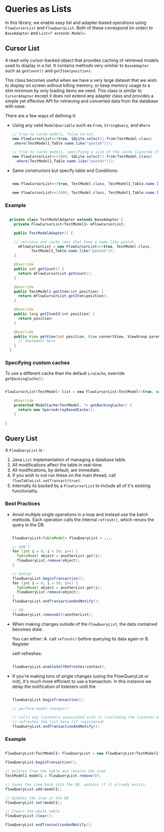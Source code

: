 # Queries as Lists
In this library, we enable easy list and adapter-based operations using `FlowCursorList` and `FlowQueryList`. Both of these correspond (in order) to `BaseAdapter` and `List<? extends Model>`.

## Cursor List
A read-only cursor-backed object that provides caching of retrieved models used to display in a list. It contains methods very similiar to `BaseAdapter` such as `getCount()` and `getItem(position)`.

This class becomes useful when we have a very large dataset that we wish to display on screen without killing memory, or keep memory usage to a slim minimum by only loading items we need. This class is similar to `CursorAdapter` except it does not extend any adapter class and provides a simple yet effective API for retrieving and converted data from the database with ease.

There are a few ways of defining it:
- Using any valid `ModelQueriable` such as `From`, `StringQuery`, and `Where`

  ```java
  // true to cache models, false to not.
  new FlowCursorList<>(true, SQLite.select().from(TestModel.class)
  .where(TestModel1_Table.name.like("pasta%")));

  // true to cache models, specifying a size of the cache (ignored if the cache does not support it)
  new FlowCursorList<>(1000, SQLite.select().from(TestModel.class)
   .where(TestModel1_Table.name.like("pasta%")));
  ```

- Same constructors but specify table and Conditions:

  ```java

  new FlowCursorList<>(true, TestModel.class, TestModel1_Table.name.like("pasta%"));

  new FlowCursorList<>(1000, TestModel.class, TestModel1_Table.name.like("pasta%"));
  ```

### Example

```java

  private class TestModelAdapter extends BaseAdapter {
    private FlowCursorList<TestModel1> mFlowCursorList;

    public TestModelAdapter() {

    // retrieve and cache rows that have a name like pasta%
      mFlowCursorList = new FlowCursorList<>(true, TestModel.class,
            TestModel1_Table.name.like("pasta%"));
    }

    @Override
    public int getCount() {
      return mFlowCursorList.getCount();
    }

    @Override
    public TestModel1 getItem(int position) {
      return mFlowCursorList.getItem(position);
    }

    @Override
    public long getItemId(int position) {
      return position;
    }

    @Override
    public View getView(int position, View convertView, ViewGroup parent) {
      // Implement here
    }
  }
```

### Specifying custom caches
To use a different cache than the default `LruCache`, override `getBackingCache()`:

```java

FlowCursorList<TestModel> list = new FlowCursorList<TestModel>(true, someWhere) {

    @Override
    protected ModelCache<TestModel, ?> getBackingCache() {
      return new SparseArrayBasedCache();
    }

}
```

## Query List
A `FlowQueryList` is :
1. Java `List` implementation of managing a database table.
2. All modifications affect the table in real-time.
3. All modifications, by default, are immediate.
4. If you wish to not run these on the main thread, call `flowTableList.setTransact(true)`.
5. Internally its backed by a `FlowCursorList` to include all of it's existing functionality.

### Best Practices
- Avoid multiple single operations in a loop and instead use the batch methods. Each operation calls the internal `refresh()`, which reruns the query in the DB.

  ```java

  FlowQueryList<TableModel> flowQueryList = ...;

  // DON'T
  for (int i = 0; i < 50; i++) {
    TableModel object = anotherList.get(i);
    flowQueryList.remove(object);
  }

  // better
  flowQueryList.beginTransaction();
  for (int i = 0; i < 50; i++) {
    TableModel object = anotherList.get(i);
    flowQueryList.remove(object);
  }
  flowQueryList.endTransactionAndNotify();

  // DO
  flowQueryList.removeAll(anotherList);
  ```

- When making changes outside of the `FlowQueryList`, the data contained becomes stale.

  You can either: A. call `refresh()` before querying its data again or B. Register

  self-refreshes:

  ```java

  flowQueryList.enableSelfRefreshes(context);
  ```

- If you're making tons of single changes (using the FlowQueryList or not), it's much more efficient to use a transaction. In this instance we delay the notification of listeners until the

  ```java

  flowQueryList.beginTransaction();

  // perform model changes!!

  // calls any listeners associated with it (including the listener we registered earlier)
  // refreshes the list here (if registered)
  flowQueryList.endTransactionAndNotify();
  ```

### Example

```java

FlowQueryList<TestModel1> flowQueryList = new FlowQueryList<TestModel1>(TestModel1.class);

flowQueryList.beginTransaction();

// Deletes from the table and returns the item
TestModel1 model1 = flowQueryList.remove(0);

// Saves the item back into the DB, updates if it already exists
flowQueryList.add(model1);

// Updates the item in the DB
flowQueryList.set(model1);

// Clears the whole table
flowQueryList.clear();

flowQueryList.endTransactionAndNotify();
```
